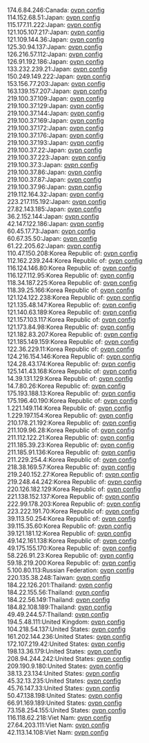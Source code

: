 174.6.84.246:Canada: [ovpn config](vpn/174_6_84_246.ovpn)  
114.152.68.51:Japan: [ovpn config](vpn/114_152_68_51.ovpn)  
115.177.11.222:Japan: [ovpn config](vpn/115_177_11_222.ovpn)  
121.105.107.217:Japan: [ovpn config](vpn/121_105_107_217.ovpn)  
121.109.144.36:Japan: [ovpn config](vpn/121_109_144_36.ovpn)  
125.30.94.137:Japan: [ovpn config](vpn/125_30_94_137.ovpn)  
126.216.57.112:Japan: [ovpn config](vpn/126_216_57_112.ovpn)  
126.91.192.186:Japan: [ovpn config](vpn/126_91_192_186.ovpn)  
133.232.239.21:Japan: [ovpn config](vpn/133_232_239_21.ovpn)  
150.249.149.222:Japan: [ovpn config](vpn/150_249_149_222.ovpn)  
153.156.77.203:Japan: [ovpn config](vpn/153_156_77_203.ovpn)  
163.139.157.207:Japan: [ovpn config](vpn/163_139_157_207.ovpn)  
219.100.37.109:Japan: [ovpn config](vpn/219_100_37_109.ovpn)  
219.100.37.129:Japan: [ovpn config](vpn/219_100_37_129.ovpn)  
219.100.37.144:Japan: [ovpn config](vpn/219_100_37_144.ovpn)  
219.100.37.169:Japan: [ovpn config](vpn/219_100_37_169.ovpn)  
219.100.37.172:Japan: [ovpn config](vpn/219_100_37_172.ovpn)  
219.100.37.176:Japan: [ovpn config](vpn/219_100_37_176.ovpn)  
219.100.37.193:Japan: [ovpn config](vpn/219_100_37_193.ovpn)  
219.100.37.22:Japan: [ovpn config](vpn/219_100_37_22.ovpn)  
219.100.37.223:Japan: [ovpn config](vpn/219_100_37_223.ovpn)  
219.100.37.3:Japan: [ovpn config](vpn/219_100_37_3.ovpn)  
219.100.37.86:Japan: [ovpn config](vpn/219_100_37_86.ovpn)  
219.100.37.87:Japan: [ovpn config](vpn/219_100_37_87.ovpn)  
219.100.37.96:Japan: [ovpn config](vpn/219_100_37_96.ovpn)  
219.112.164.32:Japan: [ovpn config](vpn/219_112_164_32.ovpn)  
223.217.115.192:Japan: [ovpn config](vpn/223_217_115_192.ovpn)  
27.82.143.185:Japan: [ovpn config](vpn/27_82_143_185.ovpn)  
36.2.152.144:Japan: [ovpn config](vpn/36_2_152_144.ovpn)  
42.147.122.186:Japan: [ovpn config](vpn/42_147_122_186.ovpn)  
60.45.17.73:Japan: [ovpn config](vpn/60_45_17_73.ovpn)  
60.67.35.50:Japan: [ovpn config](vpn/60_67_35_50.ovpn)  
61.22.205.62:Japan: [ovpn config](vpn/61_22_205_62.ovpn)  
110.47.150.208:Korea Republic of: [ovpn config](vpn/110_47_150_208.ovpn)  
112.162.239.244:Korea Republic of: [ovpn config](vpn/112_162_239_244.ovpn)  
116.124.146.80:Korea Republic of: [ovpn config](vpn/116_124_146_80.ovpn)  
116.127.112.95:Korea Republic of: [ovpn config](vpn/116_127_112_95.ovpn)  
118.34.187.225:Korea Republic of: [ovpn config](vpn/118_34_187_225.ovpn)  
118.39.25.166:Korea Republic of: [ovpn config](vpn/118_39_25_166.ovpn)  
121.124.122.238:Korea Republic of: [ovpn config](vpn/121_124_122_238.ovpn)  
121.135.48.147:Korea Republic of: [ovpn config](vpn/121_135_48_147.ovpn)  
121.140.63.189:Korea Republic of: [ovpn config](vpn/121_140_63_189.ovpn)  
121.157.103.117:Korea Republic of: [ovpn config](vpn/121_157_103_117.ovpn)  
121.173.84.98:Korea Republic of: [ovpn config](vpn/121_173_84_98.ovpn)  
121.182.83.207:Korea Republic of: [ovpn config](vpn/121_182_83_207.ovpn)  
121.185.149.159:Korea Republic of: [ovpn config](vpn/121_185_149_159.ovpn)  
122.36.229.11:Korea Republic of: [ovpn config](vpn/122_36_229_11.ovpn)  
124.216.154.146:Korea Republic of: [ovpn config](vpn/124_216_154_146.ovpn)  
124.28.43.174:Korea Republic of: [ovpn config](vpn/124_28_43_174.ovpn)  
125.141.43.168:Korea Republic of: [ovpn config](vpn/125_141_43_168.ovpn)  
14.39.131.129:Korea Republic of: [ovpn config](vpn/14_39_131_129.ovpn)  
14.7.80.26:Korea Republic of: [ovpn config](vpn/14_7_80_26.ovpn)  
175.193.188.13:Korea Republic of: [ovpn config](vpn/175_193_188_13.ovpn)  
175.196.40.190:Korea Republic of: [ovpn config](vpn/175_196_40_190.ovpn)  
1.221.149.114:Korea Republic of: [ovpn config](vpn/1_221_149_114.ovpn)  
1.229.197.154:Korea Republic of: [ovpn config](vpn/1_229_197_154.ovpn)  
210.178.21.192:Korea Republic of: [ovpn config](vpn/210_178_21_192.ovpn)  
211.109.96.28:Korea Republic of: [ovpn config](vpn/211_109_96_28.ovpn)  
211.112.122.21:Korea Republic of: [ovpn config](vpn/211_112_122_21.ovpn)  
211.185.39.23:Korea Republic of: [ovpn config](vpn/211_185_39_23.ovpn)  
211.185.91.136:Korea Republic of: [ovpn config](vpn/211_185_91_136.ovpn)  
211.229.254.4:Korea Republic of: [ovpn config](vpn/211_229_254_4.ovpn)  
218.38.169.57:Korea Republic of: [ovpn config](vpn/218_38_169_57.ovpn)  
219.240.152.27:Korea Republic of: [ovpn config](vpn/219_240_152_27.ovpn)  
219.248.44.242:Korea Republic of: [ovpn config](vpn/219_248_44_242.ovpn)  
220.126.182.129:Korea Republic of: [ovpn config](vpn/220_126_182_129.ovpn)  
221.138.152.137:Korea Republic of: [ovpn config](vpn/221_138_152_137.ovpn)  
222.99.178.203:Korea Republic of: [ovpn config](vpn/222_99_178_203.ovpn)  
223.222.191.70:Korea Republic of: [ovpn config](vpn/223_222_191_70.ovpn)  
39.113.50.254:Korea Republic of: [ovpn config](vpn/39_113_50_254.ovpn)  
39.115.35.60:Korea Republic of: [ovpn config](vpn/39_115_35_60.ovpn)  
39.121.181.12:Korea Republic of: [ovpn config](vpn/39_121_181_12.ovpn)  
49.142.161.138:Korea Republic of: [ovpn config](vpn/49_142_161_138.ovpn)  
49.175.155.170:Korea Republic of: [ovpn config](vpn/49_175_155_170.ovpn)  
58.226.91.23:Korea Republic of: [ovpn config](vpn/58_226_91_23.ovpn)  
59.18.219.200:Korea Republic of: [ovpn config](vpn/59_18_219_200.ovpn)  
5.100.80.113:Russian Federation: [ovpn config](vpn/5_100_80_113.ovpn)  
220.135.38.248:Taiwan: [ovpn config](vpn/220_135_38_248.ovpn)  
184.22.126.201:Thailand: [ovpn config](vpn/184_22_126_201.ovpn)  
184.22.155.56:Thailand: [ovpn config](vpn/184_22_155_56.ovpn)  
184.22.56.149:Thailand: [ovpn config](vpn/184_22_56_149.ovpn)  
184.82.108.189:Thailand: [ovpn config](vpn/184_82_108_189.ovpn)  
49.49.244.57:Thailand: [ovpn config](vpn/49_49_244_57.ovpn)  
194.5.48.111:United Kingdom: [ovpn config](vpn/194_5_48_111.ovpn)  
104.218.54.137:United States: [ovpn config](vpn/104_218_54_137.ovpn)  
161.202.144.236:United States: [ovpn config](vpn/161_202_144_236.ovpn)  
172.107.219.42:United States: [ovpn config](vpn/172_107_219_42.ovpn)  
198.13.36.179:United States: [ovpn config](vpn/198_13_36_179.ovpn)  
208.94.244.242:United States: [ovpn config](vpn/208_94_244_242.ovpn)  
209.190.9.180:United States: [ovpn config](vpn/209_190_9_180.ovpn)  
38.13.23.134:United States: [ovpn config](vpn/38_13_23_134.ovpn)  
45.32.13.235:United States: [ovpn config](vpn/45_32_13_235.ovpn)  
45.76.147.33:United States: [ovpn config](vpn/45_76_147_33.ovpn)  
50.47.138.198:United States: [ovpn config](vpn/50_47_138_198.ovpn)  
66.91.169.189:United States: [ovpn config](vpn/66_91_169_189.ovpn)  
73.158.254.155:United States: [ovpn config](vpn/73_158_254_155.ovpn)  
116.118.62.218:Viet Nam: [ovpn config](vpn/116_118_62_218.ovpn)  
27.64.203.111:Viet Nam: [ovpn config](vpn/27_64_203_111.ovpn)  
42.113.14.108:Viet Nam: [ovpn config](vpn/42_113_14_108.ovpn)  
